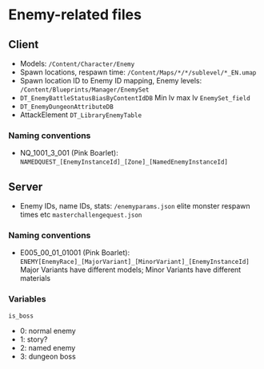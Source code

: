 # Enemy-related files

## Client
- Models: `/Content/Character/Enemy`
- Spawn locations, respawn time: `/Content/Maps/*/*/sublevel/*_EN.umap`
- Spawn location ID to Enemy ID mapping, Enemy levels: `/Content/Blueprints/Manager/EnemySet`
- `DT_EnemyBattleStatusBiasByContentIdDB`
Min lv max lv `EnemySet_field`
- `DT_EnemyDungeonAttributeDB`
- AttackElement `DT_LibraryEnemyTable`

### Naming conventions
- NQ_1001_3_001 (Pink Boarlet): `NAMEDQUEST_[EnemyInstanceId]_[Zone]_[NamedEnemyInstanceId]`

## Server
- Enemy IDs, name IDs, stats: `/enemyparams.json`
elite monster respawn times etc `masterchallengequest.json`

### Naming conventions
- E005_00_01_01001 (Pink Boarlet): `ENEMY[EnemyRace]_[MajorVariant]_[MinorVariant]_[EnemyInstanceId]`
Major Variants have different models; Minor Variants have different materials

### Variables
`is_boss`
- 0: normal enemy
- 1: story?
- 2: named enemy
- 3: dungeon boss